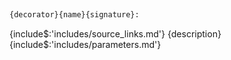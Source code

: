 <a id="{id}" class="docs-object-method">&nbsp;</a> 
```python
{decorator}{name}{signature}: 
```
{include$:'includes/source_links.md'}
{description}
{include$:'includes/parameters.md'}